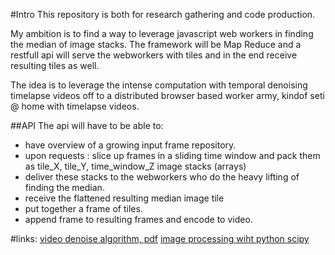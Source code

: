 #Intro
This repository is both for research gathering and code production.

My ambition is to find a way to leverage javascript web workers in finding the median of image stacks.
The framework will be Map Reduce and a restfull api will serve the webworkers with tiles and in the end receive resulting tiles as well.

The idea is to leverage the intense computation with temporal denoising timelapse videos off to a distributed browser based worker army, kindof seti @ home with timelapse videos.

##API
The api will have to be able to:
* have overview of a growing input frame repository.
* upon requests : slice up frames in a sliding time window and pack them as tile_X, tile_Y, time_window_Z image stacks (arrays)
* deliver these stacks to the webworkers who do the heavy lifting of finding the median.
* receive the flattened resulting median image tile
* put together a frame of tiles.
* append frame to resulting frames and encode to video.


#links:
[video denoise algorithm, pdf](http://bit.kuas.edu.tw/~jihmsp/2014/vol5/JIH-MSP-2014-01-004.pdf)
[image processing wiht python scipy](http://prancer.physics.louisville.edu/astrowiki/index.php/Image_processing_with_Python_and_SciPy)
